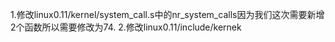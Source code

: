 1.修改linux0.11/kernel/system_call.s中的nr_system_calls因为我们这次需要新增2个函数所以需要修改为74.
2.修改linux0.11/include/kernek